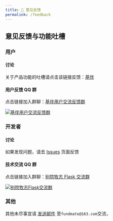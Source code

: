 ```yaml
---
title: 💬 意见反馈
permalink: /feedback
---
```


## 意见反馈与功能吐槽

### 用户

#### 讨论

关于产品功能的吐槽请点击该链接反馈：[基伴](https://support.qq.com/products/299319?)

#### 用户反馈 QQ 群

点击链接加入群聊：[基伴用户交流反馈群](https://jq.qq.com/?_wv=1027&k=dk3FEiLX)

<a target="_blank" href="https://qm.qq.com/cgi-bin/qm/qr?k=VpcqQEgq3qXUNQNpDN2ucPEOS-wfaU7x&jump_from=webapi"><img border="0" src="//pub.idqqimg.com/wpa/images/group.png" alt="基伴用户交流反馈群" title="基伴用户交流反馈群"></a>

### 开发者

#### 讨论

如果发现问题，请去 [Issues](https://github.com/imoyao/fundmate/issues) 页面反馈

#### 技术交流 QQ 群

点击链接加入群聊：[别院牧志 Flask 交流群](https://jq.qq.com/?_wv=1027&k=2aVOUIBQ)

<a target="_blank" href="https://qm.qq.com/cgi-bin/qm/qr?k=S6TmH8-wZC9qvrne72Z5Dqxwc91ZpCjs&jump_from=webapi"><img border="0" src="//pub.idqqimg.com/wpa/images/group.png" alt="别院牧志Flask交流群" title="别院牧志Flask交流群"></a>

### 其他

其他未尽事宜请 [发送邮件](mailto:fundmate@163.com) 至`fundmate@163.com`交流，
